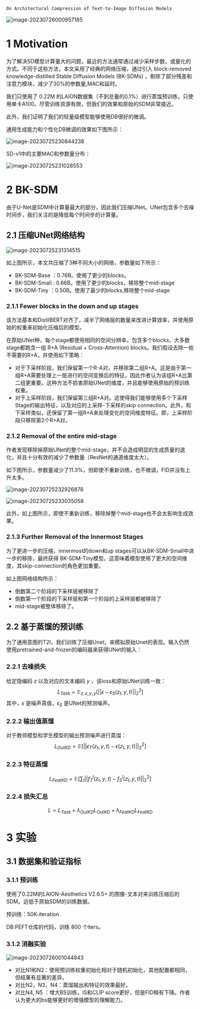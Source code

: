 `On Architectural Compression of Text-to-Image Diffusion Models`

![image-20230726000957185](imgs/20-On%20Architectural%20Compression%20of%20Text-to-Image%20Diffusion%20Models/image-20230726000957185.png)

# 1 Motivation

为了解决SD模型计算量大的问题，最近的方法通常通过减少采样步数，或量化的方式。不同于这些方法，本文采用了经典的网络压缩，通过引入 block-removed knowledge-distilled Stable Diffusion Models (BK-SDMs) ，剔除了部分残差和注意力模块，减少了30%的参数量,MAC和延时。

我们只使用了 0.22M 的LAION数据集（不到总量的0.1%）进行蒸馏预训练，只使用单卡A100。尽管训练资源有限，但我们的效果和原始的SDM非常接近。

此外，我们证明了我们的轻量级模型能够使用DB很好的微调。

通用生成能力和个性化DB微调的效果如下图所示：

![image-20230725230844238](imgs/20-On%20Architectural%20Compression%20of%20Text-to-Image%20Diffusion%20Models/image-20230725230844238.png)

SD-v1中的主要MAC和参数量分布：

![image-20230725231028553](imgs/20-On%20Architectural%20Compression%20of%20Text-to-Image%20Diffusion%20Models/image-20230725231028553.png)

# 2 BK-SDM

由于U-Net是SDM中计算量最大的部分，因此我们压缩UNet。UNet包含多个去噪时间步，我们关注的是降低每个时间步的计算量。

## 2.1 压缩UNet网络结构

![image-20230725231314515](imgs/20-On%20Architectural%20Compression%20of%20Text-to-Image%20Diffusion%20Models/image-20230725231314515.png)

如上图所示，本文共压缩了3种不同大小的网络，参数量如下所示：

- BK-SDM-Base ：0.76B。使用了更少的blocks。
- BK-SDM-Small : 0.66B。使用了更少的blocks，移除整个mid-stage
- BK-SDM-Tiny ：0.50B。使用了最少的blocks,移除整个mid-stage

### 2.1.1 Fewer blocks in the down and up stages

该方法基本和DistilBERT对齐了，减半了网络层的数量来改进计算效率，并使用原始的权重来初始化压缩后的模型。

在原始UNet种，每个stage都使用相同的空间分辨率，包含多个blocks，大多数stage都跑含一组 R+A (Residual + Cross-Attention) blocks。我们假设去除一些不需要的R+A，并使用如下策略：

- 对于下采样阶段，我们保留第一个R-A对，并移除第二组R+A。这是由于第一组R+A需要处理上一层进行的空间变换后的特征，因此作者认为该组R+A比第二组更重要。这种方法不损害原始UNet的维度，并且能够使用原始的预训练权重。
- 对于上采样阶段，我们保留第三组R+A对。这使得我们能够使用多个下采样Stage的输出特征，以及对应的上采样-下采样的skip connection。此外，和下采样类似，还保留了第一组R+A来处理变化的空间维度特征。即，上采样阶段只移除第2个R+A对。

### 2.1.2 Removal of the entire mid-stage

作者发现移除掉原始UNet的整个mid-stage，并不会造成明显的生成质量的退化，并且十分有效的减少了参数量（ResNet的通道维度太大）。

如下图所示，参数量减少了11.3%，但即使不重新训练，也不微调，FID并没有上升太多。

![image-20230725232926878](imgs/20-On%20Architectural%20Compression%20of%20Text-to-Image%20Diffusion%20Models/image-20230725232926878.png)

![image-20230725233035058](imgs/20-On%20Architectural%20Compression%20of%20Text-to-Image%20Diffusion%20Models/image-20230725233035058.png)

此外，如上图所示，即使不重新训练，移除掉整个mid-stage也不会太影响生成效果。

### 2.1.3 Further Removal of the Innermost Stages

为了更进一步的压缩，innermost的down和up stages可以从BK-SDM-Small中进一步的移除，最终获得 BK-SDM-Tiny模型。这意味着模型使用了更大的空间维度，其skip-connection的角色更加重要。

如上图网络结构所示：

- 倒数第二个阶段的下采样层被移除了
- 倒数第一个阶段的下采样层和第一个阶段的上采样层都被移除了
- mid-stage被整体移除了。



## 2.2 基于蒸馏的预训练

为了通用意图的T2I，我们训练了压缩Unet，来模拟原始Unet的表现。输入仍然使用pretrained-and-frozen的编码器来获得UNet的输入：

### 2.2.1 去噪损失

给定隐编码 $z$ 以及对应的文本编码 $y$ ，该loss和原始UNet训练一致：
$$
L_{Task} = \mathbb{E}_{z, \epsilon, y, y} [ || \epsilon - \epsilon_S(z_t, y, t) ||_2^2 ]
$$
其中，$\epsilon$ 是噪声真值，$\epsilon_S$ 是UNet的预测噪声。

### 2.2.2 输出值蒸馏

对于教师模型和学生模型的输出预测噪声进行蒸馏：
$$
L_{OutKD} = \mathbb{E} [ || \epsilon_T(z_t, y, t) - \epsilon(z_t, y, t) ||_2^2 ]
$$

 ### 2.2.3 特征蒸馏

$$
L_{FeatKD} = \mathbb{E} [ \sum_l || f_T^l(z_t, y, t) -  f_S^l(z_t, y, t)||_2^2 ] 
$$

### 2.2.4 损失汇总

$$
L = L_{Task} + \lambda_{OutKD} L_{OutKD} + \lambda_{FeatKD} L_{FeatKD}
$$

# 3 实验

## 3.1 数据集和验证指标

### 3.1.1 预训练

使用了0.22M的LAION-Aesthetics V2.6.5+ 的图像-文本对来训练压缩后的SDM。远低于原始SDM的训练数据。

预训练：50K-iteration

DB:PEFT仓库的代码，训练 800 个iters。

### 3.1.2 消融实验

![image-20230726001044843](imgs/20-On%20Architectural%20Compression%20of%20Text-to-Image%20Diffusion%20Models/image-20230726001044843.png)

- 对比N1和N2：使用预训练权重初始化相对于随机初始化，其他配置都相同，但结果有显著的差异。
- 对比N2，N3，N4：蒸馏输出和特征的效果最好。
- 对比N4, N5 ：增大BS训练，IS和CLIP score更好，但是FID稍有下降。作者认为更大的bs能够更好的增强模型的理解能力。
